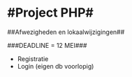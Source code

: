 #Project PHP#
==========
##Afwezigheden en lokaalwijzigingen##

###DEADLINE = 12 MEI###

* Registratie
* Login (eigen db voorlopig)
